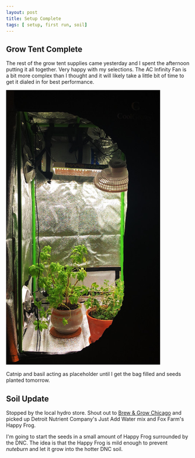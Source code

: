 ```yaml
---
layout: post
title: Setup Complete
tags: [ setup, first run, soil]
---
```


## Grow Tent Complete
The rest of the grow tent supplies came yesterday and I spent the afternoon putting it all together. Very happy with my selections. The AC Infinity Fan is a bit more complex than I thought and it will likely take a little bit of time to get it dialed in for best performance.

![placeholders](/public/images/placeholders.jpeg)

Catnip and basil acting as placeholder until I get the bag filled and seeds planted tomorrow.

## Soil Update
Stopped by the local hydro store. Shout out to [Brew & Grow Chicago](https://www.brewandgrow.com/) and picked up Detroit Nutrient Company's Just Add Water mix and Fox Farm's Happy Frog.

I'm going to start the seeds in a small amount of Happy Frog surrounded by the DNC. The idea is that the Happy Frog is mild enough to prevent <i class="orange">nuteburn</i> and let it grow into the hotter DNC soil.